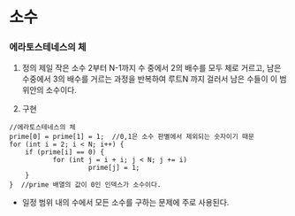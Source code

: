 # 소수

### 에라토스테네스의 체

1) 정의
제일 작은 소수 2부터 N-1까지 수 중에서 2의 배수를 모두 체로 거르고, 남은 수중에서 3의 배수를 거르는 과정을 반복하여 루트N 까지 걸러서 남은 수들이 이 범위안의 소수이다.

2) 구현
~~~
//에라토스테네스의 체
prime[0] = prime[1] = 1;  //0,1은 소수 판별에서 제외되는 숫자이기 때문
for (int i = 2; i < N; i++) {
	if (prime[i] == 0) {
	       for (int j = i + i; j < N; j += i)
	                prime[j] = 1;
	}
}  //prime 배열의 값이 0인 인덱스가 소수이다.
~~~
- 일정 범위 내의 수에서 모든 소수를 구하는 문제에 주로 사용된다.
